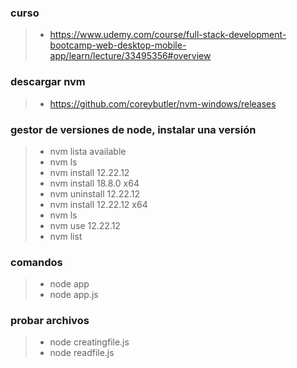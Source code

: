 ### curso
>- https://www.udemy.com/course/full-stack-development-bootcamp-web-desktop-mobile-app/learn/lecture/33495356#overview

### descargar nvm
>- https://github.com/coreybutler/nvm-windows/releases

### gestor de versiones de node, instalar una versión
>- nvm lista available
>- nvm ls
>- nvm install 12.22.12
>- nvm install 18.8.0 x64
>- nvm uninstall 12.22.12
>- nvm install 12.22.12 x64
>- nvm ls
>- nvm use 12.22.12
>- nvm list

### comandos
>- node app
>- node app.js

### probar archivos
>- node creatingfile.js
>- node readfile.js